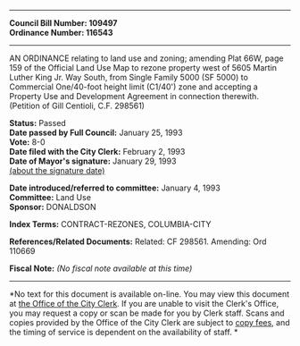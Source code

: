 * * * * *  
  
**Council Bill Number: [](#h0)[](#h2)109497**   
**Ordinance Number: 116543**  
  
* * * * *  
  
AN ORDINANCE relating to land use and zoning; amending Plat 66W, page 159 of the Official Land Use Map to rezone property west of 5605 Martin Luther King Jr. Way South, from Single Family 5000 (SF 5000) to Commercial One/40-foot height limit (C1/40') zone and accepting a Property Use and Development Agreement in connection therewith. (Petition of Gill Centioli, C.F. 298561)  
  
**Status:** Passed   
**Date passed by Full Council:** January 25, 1993   
**Vote:** 8-0   
**Date filed with the City Clerk:** February 2, 1993   
**Date of Mayor's signature:** January 29, 1993   
[(about the signature date)](/~public/approvaldate.htm)   
  
  
**Date introduced/referred to committee:** January 4, 1993   
**Committee:** Land Use   
**Sponsor:** DONALDSON   
  
**Index Terms:** CONTRACT-REZONES, COLUMBIA-CITY  
  
**References/Related Documents:** Related: CF 298561. Amending: Ord 110669  
  
**Fiscal Note:** *(No fiscal note available at this time)*  
  
* * * * *  
  
*No text for this document is available on-line. You may view this document at [the Office of the City Clerk](http://www.seattle.gov/leg/clerk/contactUs.htm). If you are unable to visit the Clerk's Office, you may request a copy or scan be made for you by Clerk staff. Scans and copies provided by the Office of the City Clerk are subject to [copy fees](http://clerk.seattle.gov/~public/clerkfees.htm), and the timing of service is dependent on the availability of staff. *  
  
  
